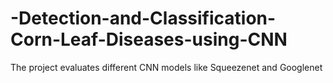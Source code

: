# -Detection-and-Classification-Corn-Leaf-Diseases-using-CNN
The project evaluates different CNN models like Squeezenet and Googlenet

